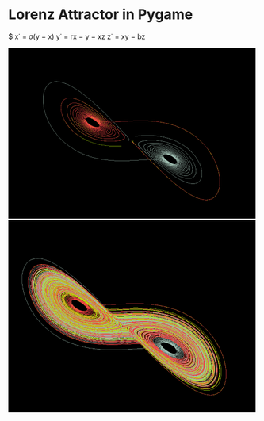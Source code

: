 # Lorenz Attractor in Pygame

$ x˙ = σ(y − x)
y˙ = rx − y − xz 
z˙ = xy − bz



![Drawing](./attractor1.png)      ![Drawing](./attractor2.png)
